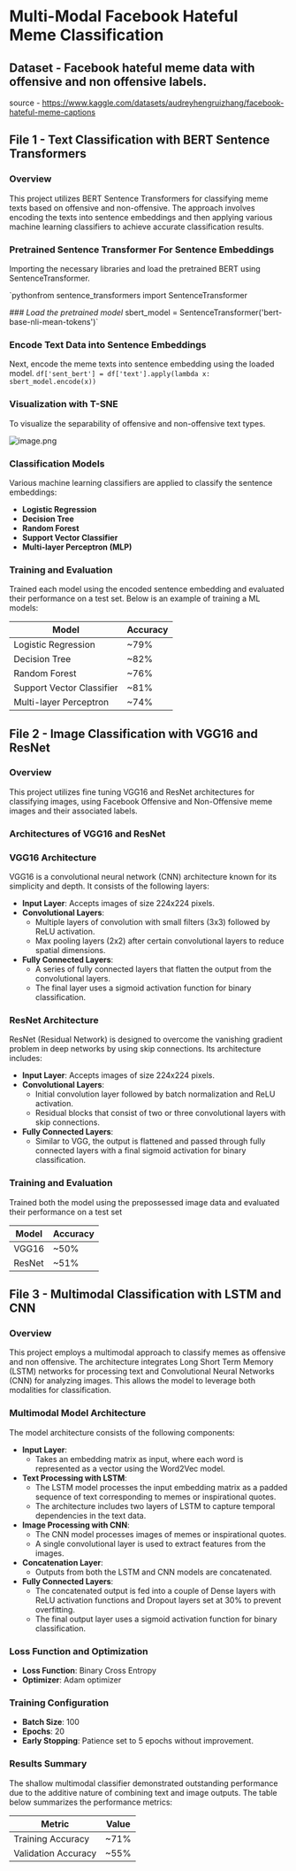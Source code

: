 # Multi-Modal Facebook Hateful Meme Classification

## Dataset - Facebook hateful meme data with offensive and non offensive labels.

source - https://www.kaggle.com/datasets/audreyhengruizhang/facebook-hateful-meme-captions 

## File 1 - Text Classification with BERT Sentence Transformers

### **Overview**

This project utilizes BERT Sentence Transformers for classifying meme texts based on offensive and non-offensive. The approach involves encoding the texts into sentence embeddings and then applying various machine learning classifiers to achieve accurate classification results.

### **Pretrained Sentence Transformer For Sentence Embeddings**

Importing the necessary libraries and load the pretrained BERT using SentenceTransformer.

`pythonfrom sentence_transformers import SentenceTransformer

*### Load the pretrained model*
sbert_model = SentenceTransformer('bert-base-nli-mean-tokens')`

### **Encode Text Data into Sentence Embeddings**

Next, encode the meme texts into sentence embedding using the loaded model.
`df['sent_bert'] = df['text'].apply(lambda x: sbert_model.encode(x))`

### **Visualization with T-SNE**

To visualize the separability of offensive and non-offensive text types. 

![image.png](https://prod-files-secure.s3.us-west-2.amazonaws.com/47d4eabb-2253-40ae-94cb-d02846dd6d23/35b2f7e7-00ab-497b-9b33-b1c45b3616a3/image.png)

### **Classification Models**

Various machine learning classifiers are applied to classify the sentence embeddings:

- **Logistic Regression**
- **Decision Tree**
- **Random Forest**
- **Support Vector Classifier**
- **Multi-layer Perceptron (MLP)**

### **Training and Evaluation**

Trained each model using the encoded sentence embedding and evaluated their performance on a test set. Below is an example of training a ML models:

| **Model** | **Accuracy** |
| --- | --- |
| Logistic Regression | ~79% |
| Decision Tree | ~82% |
| Random Forest | ~76% |
| Support Vector Classifier | ~81% |
| Multi-layer Perceptron | ~74% |

## **File 2 - Image Classification with VGG16 and ResNet**

### **Overview**

This project utilizes fine tuning VGG16 and ResNet architectures for classifying images, using Facebook Offensive and Non-Offensive meme images and their associated labels. 

### **Architectures of VGG16 and ResNet**

### **VGG16 Architecture**

VGG16 is a convolutional neural network (CNN) architecture known for its simplicity and depth. It consists of the following layers:

- **Input Layer**: Accepts images of size 224x224 pixels.
- **Convolutional Layers**:
    - Multiple layers of convolution with small filters (3x3) followed by ReLU activation.
    - Max pooling layers (2x2) after certain convolutional layers to reduce spatial dimensions.
- **Fully Connected Layers**:
    - A series of fully connected layers that flatten the output from the convolutional layers.
    - The final layer uses a sigmoid activation function for binary classification.
    

### **ResNet Architecture**

ResNet (Residual Network) is designed to overcome the vanishing gradient problem in deep networks by using skip connections. Its architecture includes:

- **Input Layer**: Accepts images of size 224x224 pixels.
- **Convolutional Layers**:
    - Initial convolution layer followed by batch normalization and ReLU activation.
    - Residual blocks that consist of two or three convolutional layers with skip connections.
- **Fully Connected Layers**:
    - Similar to VGG, the output is flattened and passed through fully connected layers with a final sigmoid activation for binary classification.

### **Training and Evaluation**

Trained both the model using the prepossessed image data and evaluated their performance on a test set

| **Model** | **Accuracy** |
| --- | --- |
| VGG16 | ~50% |
| ResNet | ~51% |

## **File 3 - Multimodal Classification with LSTM and CNN**

### **Overview**

This project employs a multimodal approach to classify memes as offensive and non offensive. The architecture integrates Long Short Term Memory (LSTM) networks for processing text and Convolutional Neural Networks (CNN) for analyzing images. This allows the model to leverage both modalities for classification.

### **Multimodal Model Architecture**

The model architecture consists of the following components:

- **Input Layer**:
    - Takes an embedding matrix as input, where each word is represented as a vector using the Word2Vec model.
- **Text Processing with LSTM**:
    - The LSTM model processes the input embedding matrix as a padded sequence of text corresponding to memes or inspirational quotes.
    - The architecture includes two layers of LSTM to capture temporal dependencies in the text data.
- **Image Processing with CNN**:
    - The CNN model processes images of memes or inspirational quotes.
    - A single convolutional layer is used to extract features from the images.
- **Concatenation Layer**:
    - Outputs from both the LSTM and CNN models are concatenated.
- **Fully Connected Layers**:
    - The concatenated output is fed into a couple of Dense layers with ReLU activation functions and Dropout layers set at 30% to prevent overfitting.
    - The final output layer uses a sigmoid activation function for binary classification.

### **Loss Function and Optimization**

- **Loss Function**: Binary Cross Entropy
- **Optimizer**: Adam optimizer

### **Training Configuration**

- **Batch Size**: 100
- **Epochs**: 20
- **Early Stopping**: Patience set to 5 epochs without improvement.

### **Results Summary**

The shallow multimodal classifier demonstrated outstanding performance due to the additive nature of combining text and image outputs. The table below summarizes the performance metrics:

| **Metric** | **Value** |
| --- | --- |
| Training Accuracy | ~71% |
| Validation Accuracy | ~55% |
